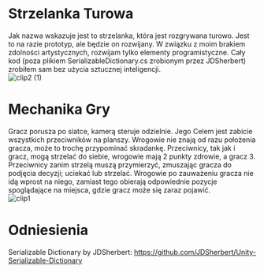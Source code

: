 # Strzelanka Turowa
Jak nazwa wskazuje jest to strzelanka, która jest rozgrywana turowo. Jest to na razie prototyp, ale będzie on rozwijany. W związku z moim brakiem zdolności artystycznych, rozwijam tylko elementy programistyczne. Cały kod (poza plikiem SerializableDictionary.cs zrobionym przez JDSherbert) zrobiłem sam bez użycia sztucznej inteligencji. <br>
![clip2 (1)](https://github.com/user-attachments/assets/cd24bebc-e20a-4da8-990b-81e726c19200) <br>
# Mechanika Gry
Gracz porusza po siatce, kamerą steruje odzielnie. Jego Celem jest zabicie wszystkich przeciwników na planszy. Wrogowie nie znają od razu położenia gracza, może to trochę przypominać skradankę. Przeciwnicy, tak jak i gracz, mogą strzelać do siebie, wrogowie mają 2 punkty zdrowie, a gracz 3. Przeciwnicy zanim strzelą muszą przymierzyć, zmuszając gracza do podjęcia decyzji; uciekać lub strzelać. Wrogowie po zauważeniu gracza nie idą wprost na niego, zamiast tego obierają odpowiednie pozycje spoglądające na miejsca, gdzie gracz może się zaraz pojawić. <br>
![clip1](https://github.com/user-attachments/assets/aa1ba655-f3bc-4e48-8c0c-eaee4e8e0aca) <br>
# Odniesienia
Serializable Dictionary by JDSherbert: https://github.com/JDSherbert/Unity-Serializable-Dictionary
